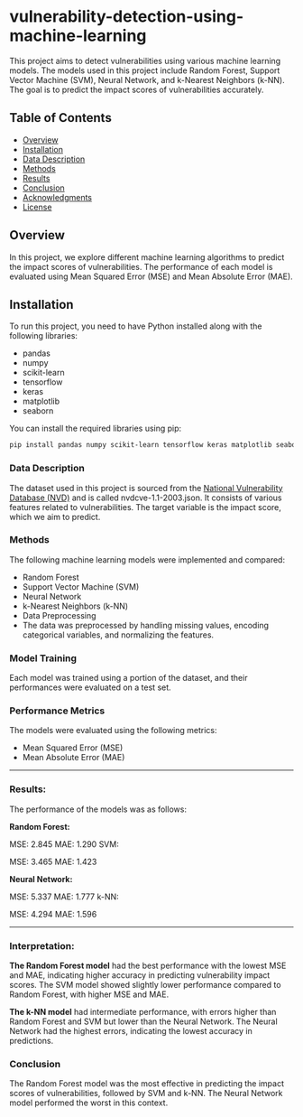 # vulnerability-detection-using-machine-learning

This project aims to detect vulnerabilities using various machine learning models. The models used in this project include Random Forest, Support Vector Machine (SVM), Neural Network, and k-Nearest Neighbors (k-NN). The goal is to predict the impact scores of vulnerabilities accurately.

## Table of Contents
- [Overview](#overview)
- [Installation](#installation)
- [Data Description](#data-description)
- [Methods](#methods)
- [Results](#results)
- [Conclusion](#conclusion)
- [Acknowledgments](#acknowledgments)
- [License](#license)

## Overview
In this project, we explore different machine learning algorithms to predict the impact scores of vulnerabilities. The performance of each model is evaluated using Mean Squared Error (MSE) and Mean Absolute Error (MAE).

## Installation
To run this project, you need to have Python installed along with the following libraries:
- pandas
- numpy
- scikit-learn
- tensorflow
- keras
- matplotlib
- seaborn

You can install the required libraries using pip:

```bash
pip install pandas numpy scikit-learn tensorflow keras matplotlib seaborn
```
### Data Description
The dataset used in this project is sourced from the [National Vulnerability Database (NVD)](https://nvd.nist.gov/ "National Vulnerability Database (NVD)") and is called nvdcve-1.1-2003.json. It consists of various features related to vulnerabilities. The target variable is the impact score, which we aim to predict.

### Methods
The following machine learning models were implemented and compared:

- Random Forest
- Support Vector Machine (SVM)
- Neural Network
- k-Nearest Neighbors (k-NN)
- Data Preprocessing
- The data was preprocessed by handling missing values, encoding categorical variables, and normalizing the features.

### Model Training
Each model was trained using a portion of the dataset, and their performances were evaluated on a test set.

### Performance Metrics
The models were evaluated using the following metrics:

- Mean Squared Error (MSE)
- Mean Absolute Error (MAE)

------------

### Results:

The performance of the models was as follows:

**Random Forest:**

MSE: 2.845
MAE: 1.290
SVM:

MSE: 3.465
MAE: 1.423

**Neural Network:**

MSE: 5.337
MAE: 1.777
k-NN:

MSE: 4.294
MAE: 1.596

------------


### Interpretation:
**The Random Forest model** had the best performance with the lowest MSE and MAE, indicating higher accuracy in predicting vulnerability impact scores.
The SVM model showed slightly lower performance compared to Random Forest, with higher MSE and MAE.

**The k-NN model** had intermediate performance, with errors higher than Random Forest and SVM but lower than the Neural Network.
The Neural Network had the highest errors, indicating the lowest accuracy in predictions.

### Conclusion
The Random Forest model was the most effective in predicting the impact scores of vulnerabilities, followed by SVM and k-NN. The Neural Network model performed the worst in this context.

